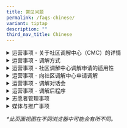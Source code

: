 ```yaml
---
title: 常见问题
permalink: /faqs-chinese/
variant: tiptap
description: ""
third_nav_title: Chinese
---
```

<div data-type="detailGroup" class="isomer-accordion isomer-accordion-white">
<details class="isomer-details">
<summary>运营事项 - 关于社区调解中心（CMC）的详情</summary>
<div data-type="detailsContent" class="isomer-details-content">
<blockquote>
<p>社区调解中心（CMC）是做什么的？</p>
</blockquote>
<p>社区调解中心（CMC）隶属于新加坡律政部，为在新加坡面对人际关系或邻里纠纷的居民提供调解服务。</p>
<p>此项服务是免费的。</p>
<p></p>
<blockquote>
<p>调解有什么好处？</p>
</blockquote>
<p>在社区调解中心进行调解有以下好处：</p>
<p>· <strong>费用</strong>：服务免费。
<br>· <strong>隐私</strong>：调解过程中讨论的内容以及各方的身份都会保密。
<br>· <strong>时间</strong>：每次调解通常约为两小时，时间安排为星期一至星期五，以及星期六上午。
<br>· <strong>地点</strong>：我们在律政部服务中心及全岛18个卫星调解地点提供面对面调解服务。对于较简单的纠纷，也可选择线上调解。</p>
<p></p>
<p>在向社区调解中心申请调解时，无需提供任何证据。</p>
</div>
</details>
<details class="isomer-details">
<summary>运营事项 - 调解方式</summary>
<div data-type="detailsContent" class="isomer-details-content">
<blockquote>
<p>社区调解中心（CMC）的调解在哪里进行？</p>
</blockquote>
<p>社区调解中心的调解地点为：
<br>新加坡麦士威路45号，市区重建局大厦东翼，#07-11，邮区069118。</p>
<p>法院转介或指示的调解安排如下：</p>
<p>· 星期一至星期五：上午9点至下午1点</p>
<p>自愿调解安排如下：</p>
<p>· 星期一至星期五：下午2点至6点
<br>· 星期六：上午9点至下午1点
<br>· 星期日及公共假期休息</p>
<p>我们也在全岛18个卫星调解地点提供自愿调解服务，包括：</p>
<p>· ACE The Place 民众俱乐部
<br>· 勿洛民众联络所
<br>· 茨苑民众俱乐部
<br>· 金文泰民众俱乐部
<br>· 芽笼士乃民众俱乐部（位于Wisma Geylang Serai）
<br>· 麦波申民众俱乐部
<br>· 义顺东民众俱乐部
<br>· 巴耶利峇－高文民众俱乐部
<br>· 大巴窑西民众俱乐部
<br>· 直落布兰雅民众俱乐部
<br>· ServiceSG One Punggol 中心
<br>· ServiceSG Our Tampines Hub 中心
<br>· ServiceSG @ 吉丰民众俱乐部
<br>· ServiceSG @ The Frontier 民众俱乐部
<br>· ServiceSG 红山中心
<br>· ServiceSG 兀兰中心
<br>· 淡滨尼东邻里警岗
<br>· 淡滨尼北邻里警岗</p>
<p></p>
<blockquote>
<p>可以通过 Zoom 进行调解吗？</p>
</blockquote>
<p>对于较简单的个案，我们可提供线上（Zoom）调解服务。</p>
</div>
</details>
<details class="isomer-details">
<summary>运营事项 - 社区调解中心调解申请的适用性</summary>
<div data-type="detailsContent" class="isomer-details-content">
<blockquote>
<p>哪些纠纷适合在社区调解中心（CMC）进行调解？</p>
</blockquote>
<ul>
<li>
<p>在社区调解中心（CMC）进行调解是解决邻里、家庭成员、朋友、同事、房东、租户或其他人际关系纠纷的有效方式。</p>
</li>
</ul>
<p>但调解不适用于合约或商业纠纷。</p>
<p>如需了解更全面的适合在CMC调解的纠纷类型，请点击这里。</p>
<p></p>
<ul>
<li>
<p>如果我与主租户或房东有纠纷，CMC可以调解吗？
<br>我们提供非合约性质的房东与租户之间，以及合租者之间的纠纷调解服务。</p>
</li>
</ul>
<p>在提交调解申请之前，请先与我们确认您的纠纷是否符合调解资格以及相关程序。</p>
<p></p>
<blockquote>
<p>为什么社区调解中心在不进行任何调查的情况下就接受调解申请呢？</p>
</blockquote>
<p>社区调解中心不进行调查。我们的主要重点是促进纠纷双方之间的讨论。通过调解，我们旨在帮助双方进行有效沟通，探索解决方案并达成互利的协议。</p>
<p></p>
<blockquote>
<p>CMC是否受理私人公寓或有地住宅的邻里纠纷案件？</p>
</blockquote>
<p>我们受理公共和私人住宅区（包括有地私宅、公寓和私人公寓）中的邻里纠纷案件。</p>
<p></p>
<blockquote>
<p>如果我与主租户或房东有纠纷，CMC可以调解吗？</p>
</blockquote>
<p>我们提供非合约性质的房东与租户之间，以及合租者之间的纠纷调解服务。</p>
<p>在提交调解申请之前，请先与我们确认您的纠纷是否符合调解资格以及相关程序。</p>
<p></p>
<blockquote>
<p>我向社区调解中心提起案件时需要证据吗？</p>
</blockquote>
<p>在社区调解中心申请调解之前，您无需出示任何证据。</p>
<p></p>
<blockquote>
<p>可以有多少人参加调解对话会？</p>
</blockquote>
<p>除了家庭纠纷外，我们允许每方最多两名直接与纠纷相关的人员参加调解对话会。对于附属调解对话会，每方仅允许一人参加对话会。</p>
<p></p>
<blockquote>
<p>我可以让我的家庭成员/代理人代表我参加调解对话会吗？</p>
</blockquote>
<p>如果您的家庭成员或代理人已获得处理您事务的授权委托书，您可以授权他们代表您参加对话会。如因其他原因，请与我们联系。对于法院指定的调解，只有法院命令中指定的当事人才能参加调解对话会。</p>
<p></p>
<blockquote>
<p>我可以带律师和我一起参加调解吗？</p>
</blockquote>
<p>社区调解中心不允许律师与当事人一起参加调解对话会。如果您需要法律建议，建议您在调解对话会前另行寻求。</p>
</div>
</details>
<details class="isomer-details">
<summary>运营事项 - 向社区调解中心申请调解</summary>
<div data-type="detailsContent" class="isomer-details-content">
<blockquote>
<p>提交调解申请后会发生什么？</p>
</blockquote>
<p>当社区调解中心（CMC）收到您的自愿调解申请后，流程如下：</p>
<p></p>
<ol data-tight="true" class="tight">
<li>
<p><strong>确认申请</strong>：您将收到一封确认申请的通知。</p>
<p></p>
</li>
<li>
<p><strong>案件评估</strong>：我们会评估您的个案，以确定是否适合在社区调解中心进行调解。</p>
<p></p>
</li>
<li>
<p><strong>邀请对方当事人（答复方）</strong>：若案件适合由社区调解中心处理，我们将邀请答复方参加调解，并向您汇报对方的回应结果。</p>
<p></p>
</li>
<li>
<p><strong>安排调解时间</strong>：当双方同意出席调解后，我们将安排调解会议，并通知您日期、时间和地点。</p>
<p></p>
</li>
<li>
<p><strong>调解会议</strong>：在指定的日期，您与答复方将会见我们的调解员。调解员将协助双方进行沟通，以增进理解，并尽可能达成友好解决方案。</p>
<p></p>
</li>
<li>
<p><strong>调解结果</strong>：若双方达成协议，我们的调解员将记录协议条款。您将在签署前有机会审核该文件，随后将获得一份签署后的副本。
<br>若未能达成协议，我们将以尊重的方式结束调解会议。您可以选择探索其他处理纠纷的途径，例如寻求法律意见或向法院提出申请。</p>
<p></p>
</li>
<li>
<p><strong>后续安排</strong>：如有需要，社区调解中心可提供后续调解会议。</p>
</li>
</ol>
<p></p>
<blockquote>
<p>如果答复方忽略或拒绝社区调解中心（CMC）的邀请，我还有哪些选择？我可以将案件提交至社区纠纷调解法庭（CDRT）吗？</p>
</blockquote>
<p>对于自愿调解，只有在双方都愿意参与的情况下，我们才能安排调解会议。</p>
<p></p>
<p><strong><u>非邻里纠纷</u></strong>
</p>
<p>如果答复方拒绝或未回应调解邀请，您可以选择其他方式来解决纠纷，例如寻求法律建议或向法院提出申请。</p>
<p></p>
<p><strong><u>淡滨尼的邻里纠纷（试点阶段)</u></strong>
</p>
<p>如果答复方拒绝或未回应调解邀请，您可以在工作日早上9点至晚上9点之间，拨打社区关系单位（CRU）的热线电话3300 3300寻求协助。</p>
<p></p>
<p><strong><u>其他地区的邻里纠纷（试点阶段)</u></strong>
</p>
<p>如果答复方拒绝或未回应，我们将向您发出结果通知信。您可以选择向社区纠纷调解法庭（CDRT）提出索赔。</p>
</div>
</details>
<details class="isomer-details">
<summary>运营事项 - 调解对话会</summary>
<div data-type="detailsContent" class="isomer-details-content">
<blockquote>
<p>调解过程中会发生什么？</p>
</blockquote>
<p>以下是社区调解中心（CMC）的调解流程：</p>
<p></p>
<ol data-tight="true" class="tight">
<li>
<p><strong>报到登记</strong>：请至少在调解开始前20分钟抵达。我们的工作人员会接待您，核实双方当事人的身份，并确保一切准备就绪，随后才开始调解会议。</p>
</li>
<li>
<p><strong>开场陈述</strong>：调解员会邀请您进入调解室，您和对方当事人将分别就座。调解员会先作开场陈述，说明调解流程及相关基本规则。</p>
</li>
<li>
<p><strong>联合会谈</strong>：由申请人首先陈述其提出调解的议题，接着由答复方回应。调解员将协助总结双方提出的关键问题。</p>
</li>
<li>
<p><strong>单独会谈</strong>：如有敏感事项需要私下讨论，调解员可分别与双方进行单独会谈。单独会谈中透露的内容将保密，除非当事人同意透露。</p>
<p></p>
<p>调解员可能会在联合会谈与单独会谈之间交替进行，以便与双方探讨各种可行的解决方案。</p>
</li>
<li>
<p><strong>总结</strong>：</p>
</li>
</ol>
<p></p>
<p><u>达成协议时的结案处理</u>
</p>
<p>当双方达成协议后，调解员将记录协议条款。您将在签署前有机会审阅协议，并会获得一份签署后的副本。</p>
<p></p>
<p><u>未达成协议时的结案处理</u>
</p>
<p>若未能达成协议，我们将以尊重的方式结束调解会议。您可以选择探索其他解决纠纷的途径，例如寻求法律建议或向法院提出申请。</p>
<p></p>
<blockquote>
<p>我可以对调解对话会进行录音吗？</p>
</blockquote>
<p>根据《社区调解中心法案》（第49A章）的概述，社区调解中心的调解属于保密程序。为了维护保密性并为双方提供安全的分享空间，调解对话会期间不允许进行拍照、录像或录音。如果我们发现有录音行为，相关责任方必须在调解员或社区调解中心工作人员在场的情况下删除相关内容。</p>
<p></p>
<blockquote>
<p>社区调解中心的和解协议具有法律约束力吗？</p>
</blockquote>
<p>一旦签署和解协议，该协议对签署方具有约束力，这意味着，您可以将该文件用作证据，支持法律诉讼程序。</p>
<p></p>
</div>
</details>
<details class="isomer-details">
<summary>运营事项 - 调解后程序</summary>
<div data-type="detailsContent" class="isomer-details-content">
<blockquote>
<p>如果对方违反了协议，会发生什么情况？</p>
</blockquote>
<p>在最后一次调解对话会结束一个月后，您可以通过我们的在线申请<a href="https://eservices.mlaw.gov.sg/cmc/mediatorsportal/direct-intake/" rel="noopener noreferrer nofollow" target="_blank"><u>表</u></a>申请自愿补救措施。您也可以在办公时间内拨打律政部咨询热线1800
2255 529*进行申请。</p>
<h4><u>非邻里纠纷</u></h4>
<p>如果自愿补救措施未能落实，您可以选择探索其他解决纠纷的途径，可能包括寻求法律建议或向法院提起申请。</p>
<p></p>
<h4><u>淡滨尼的邻里纠纷（试点阶段)</u></h4>
<p>如果由于被申请人拒绝或未作出回应而导致自愿补救措施未能落实，您可以在办公时间内拨打律政部咨询热线1800 2255 529*申请指令性补救措施。这意味着，双方都必须参加社区调解中心的调解对话会。</p>
<p></p>
<h4><u>其他所有城镇的邻里纠纷（试点阶段)</u></h4>
<p>如果由于被申请人拒绝或未作出回应而导致自愿补救措施未能落实，我们将向您发出结果通知书。您可以选择向邻里纠纷审裁庭提出索赔申请。</p>
<p></p>
<p><em>*请注意，使用手机拨打电话可能会产生通话费用。</em>
</p>
</div>
</details>
<details class="isomer-details">
<summary>志愿者管理事项</summary>
<div data-type="detailsContent" class="isomer-details-content">
<blockquote>
<p>谁是社区调解中心（CMC）的调解员？</p>
</blockquote>
<p>社区调解中心的调解员是由律政部长委任的志愿者。</p>
<p></p>
<p>他们在被委任前，经过严格的遴选、培训和评估。同时，他们也必须通过定期参与调解和培训，持续提升自身的能力，确保在角色上保持专业和相关性。</p>
<p></p>
<blockquote>
<p>社区调解中心正在招募新志愿者吗？</p>
</blockquote>
<p>社区调解中心每年都会招募新志愿者，申请截止日期为9月底。只有入围的候选人会被邀请参加遴选面试，面试通常在每年的10月至11月进行。</p>
<p></p>
<blockquote>
<p>如何符合担任CMC调解员的资格？</p>
</blockquote>
<p>成为社区调解员需经过五个阶段的程序：</p>
<p>· 申请
<br>· 遴选
<br>· 评估
<br>· 实习
<br>· 正式委任</p>
<p></p>
<p>您可以在此申请。</p>
<p></p>
<blockquote>
<p>如何成为CMC调解员？</p>
</blockquote>
<p>若您有兴趣申请成为社区调解中心的志愿调解员，您必须符合以下条件：</p>
<p></p>
<ul>
<li>
<p>是新加坡公民或永久居民</p>
</li>
<li>
<p>年满30岁或以上</p>
</li>
<li>
<p>能够流利地使用英文书写与沟通</p>
</li>
<li>
<p>掌握至少一种本地语言或方言</p>
</li>
<li>
<p>熟悉使用Zoom平台进行线上调解</p>
</li>
<li>
<p>目前或曾积极参与社区或志愿服务</p>
</li>
<li>
<p>在过去两年内获得新加坡国际调解机构（SIMI）至少一级认证</p>
</li>
<li>
<p>有意为建设一个有礼和谐的社会贡献力量</p>
<p></p>
</li>
</ul>
<p>您可以在此申请。</p>
</div>
</details>
<details class="isomer-details">
<summary>媒体与推广事项</summary>
<div data-type="detailsContent" class="isomer-details-content">
<blockquote>
<p>我想请求社区调解中心简要介绍情况。</p>
</blockquote>
<p>请在办公时间内拨打律政部咨询热线1800 2255* 529，或使用<a href="https://eservices.mlaw.gov.sg/enquiry/" rel="noopener noreferrer nofollow" target="_blank"><u>此处</u></a>的在线表格提交您的请求。</p>
<p><em>*请注意，使用手机拨打电话可能会产生通话费用。</em>
</p>
<p></p>
<blockquote>
<p>我在哪里可以获取关于社区调解中心的相关报告或统计数据？</p>
</blockquote>
<p>对于与社区调解中心相关的特定统计数据，您可以使用<a href="https://eservices.mlaw.gov.sg/enquiry/" rel="noopener noreferrer nofollow" target="_blank"><u>此处</u></a>的在线表格提交您的请求。</p>
<p></p>
<blockquote>
<p>我想进行一次媒体采访。</p>
</blockquote>
<p>请在办公时间内拨打律政部咨询热线1800 2255 529*，或使用<a href="https://eservices.mlaw.gov.sg/enquiry/" rel="noopener noreferrer nofollow" target="_blank"><u>此处</u></a>的在线表格提交您的请求，并说明您请求的性质和目的。</p>
<p><em>*请注意，使用手机拨打电话可能会产生通话费用。</em>
</p>
<p></p>
<blockquote>
<p>我想就某项活动与社区调解中心合作。我可以和谁联系？</p>
</blockquote>
<p>请在办公时间内拨打律政部咨询热线1800 2255 529*，或使用<a href="https://eservices.mlaw.gov.sg/enquiry/" rel="noopener noreferrer nofollow" target="_blank"><u>此处</u></a>的在线表格提交您的请求，并说明您请求的性质和目的。</p>
<p><em>*请注意，使用手机拨打电话可能会产生通话费用。</em>
</p>
<p></p>
<blockquote>
<p>我所在的机构想请求获取社区调解中心的宣传资料。</p>
</blockquote>
<p>请在办公时间内拨打律政部咨询热线1800 2255 529*，或使用<a href="https://eservices.mlaw.gov.sg/enquiry/" rel="noopener noreferrer nofollow" target="_blank"><u>此处</u></a>的在线表格提交您的请求。</p>
<p><em>*请注意，使用手机拨打电话可能会产生通话费用。</em>
</p>
</div>
</details>
</div>
<p><em>*此页面视图在不同浏览器中可能会有所不同。</em>
</p>
<p></p>
<p></p>